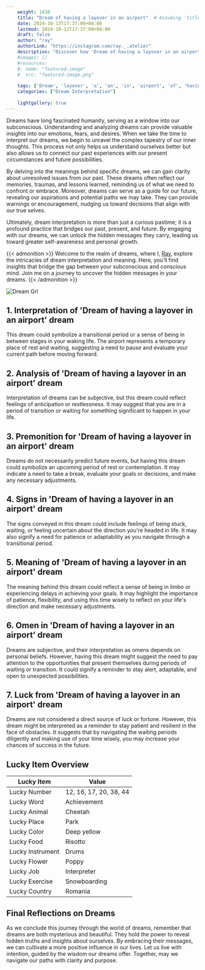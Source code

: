 ```yaml
---
    weight: 1430
    title: "Dream of having a layover in an airport"  # Assuming 'title' column exists
    date: 2024-10-13T17:37:00+08:00
    lastmod: 2024-10-13T17:37:00+08:00
    draft: false
    author: "ray"
    authorLink: "https://instagram.com/ray._.atelier"
    description: "Discover how 'Dream of having a layover in an airport' can interpret your future and uncover its significant meanings in your life."
    #images: []
    #resources:
    #- name: "featured-image"
    #  src: "featured-image.png"
    
    tags: ['Dream', 'layover', 'a', 'an', 'in', 'airport', 'of', 'having']
    categories: ["Dream Interpretation"]
    
    lightgallery: true
---
```

    
Dreams have long fascinated humanity, serving as a window into our subconscious. Understanding and analyzing dreams can provide valuable insights into our emotions, fears, and desires. When we take the time to interpret our dreams, we begin to unravel the complex tapestry of our inner thoughts. This process not only helps us understand ourselves better but also allows us to connect our past experiences with our present circumstances and future possibilities.

By delving into the meanings behind specific dreams, we can gain clarity about unresolved issues from our past. These dreams often reflect our memories, traumas, and lessons learned, reminding us of what we need to confront or embrace. Moreover, dreams can serve as a guide for our future, revealing our aspirations and potential paths we may take. They can provide warnings or encouragement, nudging us toward decisions that align with our true selves.

Ultimately, dream interpretation is more than just a curious pastime; it is a profound practice that bridges our past, present, and future. By engaging with our dreams, we can unlock the hidden messages they carry, leading us toward greater self-awareness and personal growth.

{{< admonition >}}
Welcome to the realm of dreams, where I, [Ray](https://instagram.com/ray._.atelier), explore the intricacies of dream interpretation and meaning. Here, you’ll find insights that bridge the gap between your subconscious and conscious mind. Join me on a journey to uncover the hidden messages in your dreams.
{{< /admonition >}}

![Dream Grl](https://cdn.pixabay.com/photo/2017/11/02/03/35/gothic-2910057_1280.jpg "Dream Grl")

## 1. Interpretation of 'Dream of having a layover in an airport' dream

This dream could symbolize a transitional period or a sense of being in between stages in your waking life. The airport represents a temporary place of rest and waiting, suggesting a need to pause and evaluate your current path before moving forward.

## 2. Analysis of 'Dream of having a layover in an airport' dream

Interpretation of dreams can be subjective, but this dream could reflect feelings of anticipation or restlessness. It may suggest that you are in a period of transition or waiting for something significant to happen in your life.

## 3. Premonition for 'Dream of having a layover in an airport' dream

Dreams do not necessarily predict future events, but having this dream could symbolize an upcoming period of rest or contemplation. It may indicate a need to take a break, evaluate your goals or decisions, and make any necessary adjustments.

## 4. Signs in 'Dream of having a layover in an airport' dream

The signs conveyed in this dream could include feelings of being stuck, waiting, or feeling uncertain about the direction you're headed in life. It may also signify a need for patience or adaptability as you navigate through a transitional period.

## 5. Meaning of 'Dream of having a layover in an airport' dream

The meaning behind this dream could reflect a sense of being in limbo or experiencing delays in achieving your goals. It may highlight the importance of patience, flexibility, and using this time wisely to reflect on your life's direction and make necessary adjustments.

## 6. Omen in 'Dream of having a layover in an airport' dream

Dreams are subjective, and their interpretation as omens depends on personal beliefs. However, having this dream might suggest the need to pay attention to the opportunities that present themselves during periods of waiting or transition. It could signify a reminder to stay alert, adaptable, and open to unexpected possibilities.

## 7. Luck from 'Dream of having a layover in an airport' dream

Dreams are not considered a direct source of luck or fortune. However, this dream might be interpreted as a reminder to stay patient and resilient in the face of obstacles. It suggests that by navigating the waiting periods diligently and making use of your time wisely, you may increase your chances of success in the future.

## Lucky Item Overview
| Lucky Item          | Value              |
|---------------|--------------------|
| Lucky Number        | 12, 16, 17, 20, 38, 44  |
| Lucky Word          | Achievement |
| Lucky Animal        | Cheetah |
| Lucky Place         | Park     |
| Lucky Color         | Deep yellow     |
| Lucky Food          | Risotto      |
| Lucky Instrument    | Drums |
| Lucky Flower        | Poppy    |
| Lucky Job           | Interpreter       |
| Lucky Exercise      | Snowboarding  |
| Lucky Country       | Romania    |


##  Final Reflections on Dreams

As we conclude this journey through the world of dreams, remember that dreams are both mysterious and beautiful. They hold the power to reveal hidden truths and insights about ourselves. By embracing their messages, we can cultivate a more positive influence in our lives. Let us live with intention, guided by the wisdom our dreams offer. Together, may we navigate our paths with clarity and purpose.
